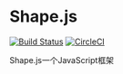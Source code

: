 # Shape.js
[![Build Status](https://travis-ci.com/SummeryTime/Shape.svg?branch=master)](https://travis-ci.com/SummeryTime/Shape) [![CircleCI](https://circleci.com/gh/SummeryTime/Shape.svg?style=svg)](https://circleci.com/gh/SummeryTime/Shape)  

Shape.js一个JavaScript框架

